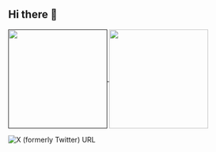 ## Hi there 👋

<a href="">
  <img height=200 align="center" src="https://github-readme-stats.vercel.app/api?username=jiemcode&show_icons=true&theme=ambient_gradient" />
</a>
<a href="https://github.com/anuraghazra/convoychat">
  <img height=200 align="center" src="https://github-readme-stats.vercel.app/api/top-langs/?username=jiemCode&show_icons=true&theme=ambient_gradient&layout=donut" />
</a>

![X (formerly Twitter) URL](https://img.shields.io/linkedin/url?url=https%3A%2F%2Fwww.linkedin.com%2Fin%2Fmaguette-diop-845a25235%2F)


<!--
**jiemCode/jiemCode** is a ✨ _special_ ✨ repository because its `README.md` (this file) appears on your GitHub profile.

Here are some ideas to get you started:

- 🔭 I’m currently working on ...
- 🌱 I’m currently learning ...
- 👯 I’m looking to collaborate on ...
- 🤔 I’m looking for help with ...
- 💬 Ask me about ...
- 📫 How to reach me: ...
- 😄 Pronouns: ...
- ⚡ Fun fact: ...
-->
